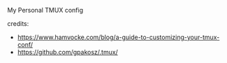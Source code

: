 My Personal TMUX config

credits:

- https://www.hamvocke.com/blog/a-guide-to-customizing-your-tmux-conf/
- https://github.com/gpakosz/.tmux/

